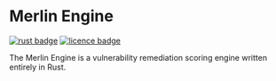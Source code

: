 # Merlin Engine

[![rust badge](https://img.shields.io/static/v1?label=Made%20with&message=Rust&logo=rust&labelColor=e82833&color=b11522)](https://www.rust-lang.org)
[![licence badge](https://img.shields.io/github/license/Merlin-Lovers-Anonymous/merlin-engine)](https://github.com/Merlin-Lovers-Anonymous/merlin-engine/blob/main/LICENSE)

The Merlin Engine is a vulnerability remediation scoring engine written entirely in Rust.
